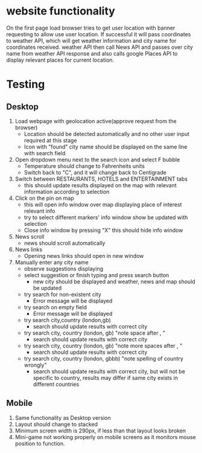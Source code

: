 # website functionality

On the first page load browser tries to get  user location with banner requesting to allow use user location.
If successful it will pass coordinates to weather API, which will get weather information and city name for coordinates received.
weather API then call News API and passes over city name from weather API response and also calls google Places API to display relevant places for current location.

# Testing
## Desktop
1. Load webpage with geolocation active(approve request from the browser)
    - Location should be detected automatically and no other user input required at this stage
    - Icon with "found" city name should be displayed on the same line with search field
2. Open dropdown menu next to the search icon and select F bubble
    - Temperature should change to Fahrenheits units
    - Switch back to "C", and it will change back to Centigrade 
3. Switch between RESTAURANTS, HOTELS and ENTERTAINMENT tabs
    - this should update results displayed on the map with relevant information according to selection
4. Click on the pin on map
    - this will open info window over map displaying place of interest relevant info
    - try to select different markers' info window show be updated with selection
    - Close info window by pressing "X" this should hide info window
5. News scroll
   - news should scroll automatically
6. News links
   - Opening news links should open in new window
7. Manually enter any city name
    - observe suggestions displaying
    - select suggestion or finish typing and press search button
        - new city should be displayed and weather, news and map should be updated
    - try search for non-existent city
        - Error message will be displayed
    - try search on empty field
        - Error message will be displayed
    - try search city,country (london,gb)
        - search should update results with correct city
    - try search city, country (london, gb) "note space after , "
        - search should update results with correct city
    - try search city, country (london,   gb) "note more spaces after , "
        - search should update results with correct city
    - try search city, country (london, gbbb) "note spelling of country wrongly"
        - search should update results with correct city, but will not be specific to country, results may differ if same city exists in different countries
    
## Mobile
1. Same functionality as Desktop version
2. Layout should change to stacked    
3. Minimum screen width is 290px, if less than that layout looks broken
4. Mini-game not working properly on mobile screens as it monitors mouse position to function.